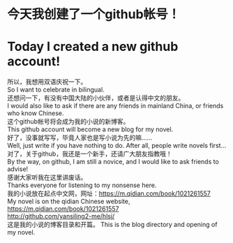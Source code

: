 # 今天我创建了一个github帐号！<br>
# Today I created a new github account!<br>
所以，我想用双语庆祝一下。<br>
So I want to celebrate in bilingual.<br>
还想问一下，有没有中国大陆的小伙伴，或者是认得中文的朋友。<br>
I would also like to ask if there are any friends in mainland China, or friends who know Chinese.<br>
这个github帐号将会成为我的小说的新博客。<br>
This github account will become a new blog for my novel.<br>
好了，没事就写写，毕竟人家也是写小说为先的嘛……<br>
Well, just write if you have nothing to do. After all, people write novels first...<br>
对了，关于github，我还是一个新手，还请广大朋友指教哦！<br>
By the way, on github, I am still a novice, and I would like to ask friends to advise!<br>
感谢大家听我在这里讲废话。<br>
Thanks everyone for listening to my nonsense here.<br>
我的小说放在起点中文网，网址：https://m.qidian.com/book/1021261557<br>
My novel is on the qidian Chinese website, https://m.qidian.com/book/1021261557<br>
http://github.com/yansiling2-me/hlsj/<br>
这是我的小说的博客目录和开篇。
This is the blog directory and opening of my novel.
